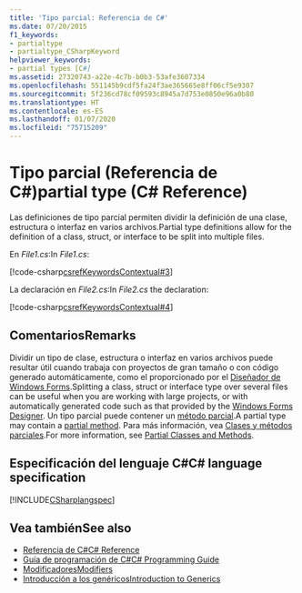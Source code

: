 ```yaml
---
title: 'Tipo parcial: Referencia de C#'
ms.date: 07/20/2015
f1_keywords:
- partialtype
- partialtype_CSharpKeyword
helpviewer_keywords:
- partial types [C#]
ms.assetid: 27320743-a22e-4c7b-b0b3-53afe3607334
ms.openlocfilehash: 551145b9cdf5fa24f3ae365665e8ff06cf5e9307
ms.sourcegitcommit: 5f236cd78cf09593c8945a7d753e0850e96a0b80
ms.translationtype: HT
ms.contentlocale: es-ES
ms.lasthandoff: 01/07/2020
ms.locfileid: "75715209"
---
```

# <a name="partial-type-c-reference"></a><span data-ttu-id="1edf5-102">Tipo parcial (Referencia de C#)</span><span class="sxs-lookup"><span data-stu-id="1edf5-102">partial type (C# Reference)</span></span>

<span data-ttu-id="1edf5-103">Las definiciones de tipo parcial permiten dividir la definición de una clase, estructura o interfaz en varios archivos.</span><span class="sxs-lookup"><span data-stu-id="1edf5-103">Partial type definitions allow for the definition of a class, struct, or interface to be split into multiple files.</span></span>

<span data-ttu-id="1edf5-104">En *File1.cs*:</span><span class="sxs-lookup"><span data-stu-id="1edf5-104">In *File1.cs*:</span></span>

[!code-csharp[csrefKeywordsContextual#3](~/samples/snippets/csharp/VS_Snippets_VBCSharp/csrefKeywordsContextual/CS/csrefKeywordsContextual.cs#3)]  

<span data-ttu-id="1edf5-105">La declaración en *File2.cs*:</span><span class="sxs-lookup"><span data-stu-id="1edf5-105">In *File2.cs* the declaration:</span></span>

[!code-csharp[csrefKeywordsContextual#4](~/samples/snippets/csharp/VS_Snippets_VBCSharp/csrefKeywordsContextual/CS/csrefKeywordsContextual.cs#4)]  

## <a name="remarks"></a><span data-ttu-id="1edf5-106">Comentarios</span><span class="sxs-lookup"><span data-stu-id="1edf5-106">Remarks</span></span>

<span data-ttu-id="1edf5-107">Dividir un tipo de clase, estructura o interfaz en varios archivos puede resultar útil cuando trabaja con proyectos de gran tamaño o con código generado automáticamente, como el proporcionado por el [Diseñador de Windows Forms](../../../framework/winforms/controls/developing-windows-forms-controls-at-design-time.md).</span><span class="sxs-lookup"><span data-stu-id="1edf5-107">Splitting a class, struct or interface type over several files can be useful when you are working with large projects, or with automatically generated code such as that provided by the [Windows Forms Designer](../../../framework/winforms/controls/developing-windows-forms-controls-at-design-time.md).</span></span> <span data-ttu-id="1edf5-108">Un tipo parcial puede contener un [método parcial](partial-method.md).</span><span class="sxs-lookup"><span data-stu-id="1edf5-108">A partial type may contain a [partial method](partial-method.md).</span></span> <span data-ttu-id="1edf5-109">Para más información, vea [Clases y métodos parciales](../../programming-guide/classes-and-structs/partial-classes-and-methods.md).</span><span class="sxs-lookup"><span data-stu-id="1edf5-109">For more information, see [Partial Classes and Methods](../../programming-guide/classes-and-structs/partial-classes-and-methods.md).</span></span>

## <a name="c-language-specification"></a><span data-ttu-id="1edf5-110">Especificación del lenguaje C#</span><span class="sxs-lookup"><span data-stu-id="1edf5-110">C# language specification</span></span>

[!INCLUDE[CSharplangspec](~/includes/csharplangspec-md.md)]

## <a name="see-also"></a><span data-ttu-id="1edf5-111">Vea también</span><span class="sxs-lookup"><span data-stu-id="1edf5-111">See also</span></span>

- [<span data-ttu-id="1edf5-112">Referencia de C#</span><span class="sxs-lookup"><span data-stu-id="1edf5-112">C# Reference</span></span>](../index.md)
- [<span data-ttu-id="1edf5-113">Guía de programación de C#</span><span class="sxs-lookup"><span data-stu-id="1edf5-113">C# Programming Guide</span></span>](../../programming-guide/index.md)
- [<span data-ttu-id="1edf5-114">Modificadores</span><span class="sxs-lookup"><span data-stu-id="1edf5-114">Modifiers</span></span>](index.md)
- [<span data-ttu-id="1edf5-115">Introducción a los genéricos</span><span class="sxs-lookup"><span data-stu-id="1edf5-115">Introduction to Generics</span></span>](../../programming-guide/generics/index.md)

